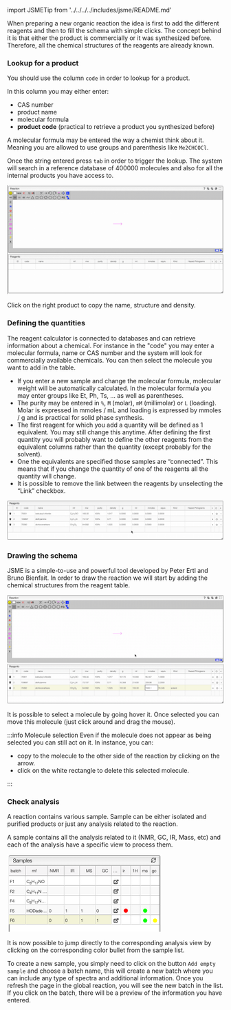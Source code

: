 import JSMETip from '../../../../includes/jsme/README.md'

When preparing a new organic reaction the idea is first to add the different reagents and then to fill the schema with simple clicks. The concept behind it is that either the product is commercially or it was synthesized before. Therefore, all the chemical structures of the reagents are already known.

### Lookup for a product

You should use the column `code` in order to lookup for a product.

In this column you may either enter:

- CAS number
- product name
- molecular formula
- **product code** (practical to retrieve a product you synthesized before)

A molecular formula may be entered the way a chemist think about it. Meaning you are allowed to use groups and parenthesis like `Me2CHCOCl`.

Once the string entered press `tab` in order to trigger the lookup. The system will search in a reference database of 400000 molecules and also for all the internal products you have access to.

![reaction lookup](lookup.gif)

Click on the right product to copy the name, structure and density.

### Defining the quantities

The reagent calculator is connected to databases and can retrieve information about a chemical. For instance in the "code" you may enter a molecular formula, name or CAS number and the system will look for commercially available chemicals. You can then select the molecule you want to add in the table.

- If you enter a new sample and change the molecular formula, molecular weight will be automatically calculated. In the molecular formula you may enter groups like Et, Ph, Ts, ... as well as parentheses.
- The purity may be entered in `%`, `M` (molar), `mM` (millimolar) or `L` (loading). Molar is expressed in mmoles / mL and loading is expressed by mmoles / g and is practical for solid phase synthesis.
- The first reagent for which you add a quantity will be defined as 1 equivalent. You may still change this anytime. After defining the first quantity you will probably want to define the other reagents from the equivalent columns rather than the quantity (except probably for the solvent).
- One the equivalents are specified those samples are “connected”. This means that if you change the quantity of one of the reagents all the quantity will change.
- It is possible to remove the link between the reagents by unselecting the “Link” checkbox.

![reaction quantities](quantities.gif)

### Drawing the schema

JSME is a simple-to-use and powerful tool developed by Peter Ertl and Bruno Bienfait. In order to draw the reaction we will start by adding the chemical structures from the reagent table.

![reaction schema](reaction.gif)

It is possible to select a molecule by going hover it. Once selected you can move this molecule \(just click around and drag the mouse\).

:::info Molecule selection
Even if the molecule does not appear as being selected you can still act on it. In instance, you can:

- copy to the molecule to the other side of the reaction by clicking on the arrow.
- click on the white rectangle to delete this selected molecule.

:::

<JSMETip/>

### Check analysis

A reaction contains various sample. Sample can be either isolated and purified products or just any analysis related to the reaction.

A sample contains all the analysis related to it (NMR, GC, IR, Mass, etc) and each of the analysis have a specific view to process them.

![sample.png](analysis.png)

It is now possible to jump directly to the corresponding analysis view by clicking on the corresponding color bullet from the sample list.

To create a new sample, you simply need to click on the button `Add empty sample` and choose a batch name, this will create a new batch where you can include any type of spectra and additional information. Once you refresh the page in the global reaction, you will see the new batch in the list. If you click on the batch, there will be a preview of the information you have entered.